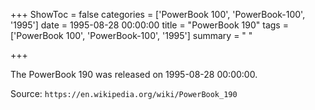 +++
ShowToc = false
categories = ['PowerBook 100', 'PowerBook-100', '1995']
date = 1995-08-28 00:00:00
title = "PowerBook 190"
tags = ['PowerBook 100', 'PowerBook-100', '1995']
summary = " "

+++

The PowerBook 190 was released on 1995-08-28 00:00:00.

Source: `https://en.wikipedia.org/wiki/PowerBook_190`


